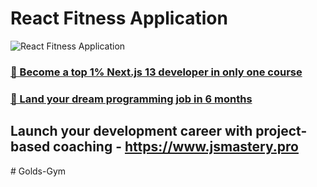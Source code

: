 # React Fitness Application

![React Fitness Application](https://i.ibb.co/Yt9spGc/image.png)

### [🌟 Become a top 1% Next.js 13 developer in only one course](https://jsmastery.pro/next13)
### [🚀 Land your dream programming job in 6 months](https://jsmastery.pro/masterclass)

## Launch your development career with project-based coaching - https://www.jsmastery.pro
#   G o l d s - G y m  
 